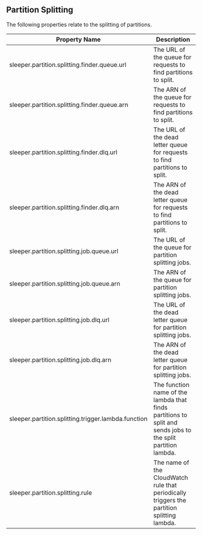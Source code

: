 ## Partition Splitting

The following properties relate to the splitting of partitions.

| Property Name                                       | Description                                                                                                  |
|-----------------------------------------------------|--------------------------------------------------------------------------------------------------------------|
| sleeper.partition.splitting.finder.queue.url        | The URL of the queue for requests to find partitions to split.                                               |
| sleeper.partition.splitting.finder.queue.arn        | The ARN of the queue for requests to find partitions to split.                                               |
| sleeper.partition.splitting.finder.dlq.url          | The URL of the dead letter queue for requests to find partitions to split.                                   |
| sleeper.partition.splitting.finder.dlq.arn          | The ARN of the dead letter queue for requests to find partitions to split.                                   |
| sleeper.partition.splitting.job.queue.url           | The URL of the queue for partition splitting jobs.                                                           |
| sleeper.partition.splitting.job.queue.arn           | The ARN of the queue for partition splitting jobs.                                                           |
| sleeper.partition.splitting.job.dlq.url             | The URL of the dead letter queue for partition splitting jobs.                                               |
| sleeper.partition.splitting.job.dlq.arn             | The ARN of the dead letter queue for partition splitting jobs.                                               |
| sleeper.partition.splitting.trigger.lambda.function | The function name of the lambda that finds partitions to split and sends jobs to the split partition lambda. |
| sleeper.partition.splitting.rule                    | The name of the CloudWatch rule that periodically triggers the partition splitting lambda.                   |
